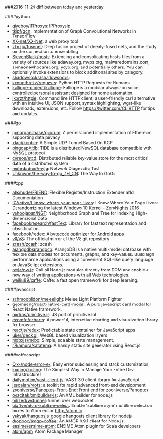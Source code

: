 ###2016-11-24
diff between today and yesterday

####python
* [qiyeboy/IPProxys](https://github.com/qiyeboy/IPProxys): IPProxysip
* [tkipf/gcn](https://github.com/tkipf/gcn): Implementation of Graph Convolutional Networks in TensorFlow
* [XX-net/XX-Net](https://github.com/XX-net/XX-Net): a web proxy tool
* [zlmzju/fusenet](https://github.com/zlmzju/fusenet): Deep fusion project of deeply-fused nets, and the study on the connection to ensembling
* [StevenBlack/hosts](https://github.com/StevenBlack/hosts): Extending and consolidating hosts files from a variety of sources like adaway.org, mvps.org, malwaredomains.com, someonewhocares.org, yoyo.org, and potentially others. You can optionally invoke extensions to block additional sites by category.
* [shadowsocks/shadowsocks](https://github.com/shadowsocks/shadowsocks): 
* [kennethreitz/requests](https://github.com/kennethreitz/requests): Python HTTP Requests for Humans
* [kalliope-project/kalliope](https://github.com/kalliope-project/kalliope): Kalliope is a modular always-on voice controlled personal assistant designed for home automation.
* [jkbrzt/httpie](https://github.com/jkbrzt/httpie): Command line HTTP client, a user-friendly curl alternative with an intuitive UI, JSON support, syntax highlighting, wget-like downloads, extensions, etc. Follow https://twitter.com/CLIHTTP for tips and updates.

####go
* [jpmorganchase/quorum](https://github.com/jpmorganchase/quorum): A permissioned implementation of Ethereum supporting data privacy
* [xtaci/kcptun](https://github.com/xtaci/kcptun): A Simple UDP Tunnel Based On KCP
* [pingcap/tidb](https://github.com/pingcap/tidb): TiDB is a distributed NewSQL database compatible with MySQL protocol
* [coreos/etcd](https://github.com/coreos/etcd): Distributed reliable key-value store for the most critical data of a distributed system
* [mehrdadrad/mylg](https://github.com/mehrdadrad/mylg): Network Diagnostic Tool
* [Unknwon/the-way-to-go_ZH_CN](https://github.com/Unknwon/the-way-to-go_ZH_CN): The Way to GoGo

####cpp
* [alexhude/FRIEND](https://github.com/alexhude/FRIEND): Flexible Register/Instruction Extender aNd Documentation
* [IOActive/I-know-where-your-page-lives](https://github.com/IOActive/I-know-where-your-page-lives): I Know Where Your Page Lives: Derandomizing the latest Windows 10 Kernel - ZeroNights 2016
* [yahoojapan/NGT](https://github.com/yahoojapan/NGT): Neighborhood Graph and Tree for Indexing High-dimensional Data
* [facebookresearch/fastText](https://github.com/facebookresearch/fastText): Library for fast text representation and classification.
* [facebook/redex](https://github.com/facebook/redex): A bytecode optimizer for Android apps
* [v8/v8](https://github.com/v8/v8): The official mirror of the V8 git repository
* [zcash/zcash](https://github.com/zcash/zcash): zcash
* [arangodb/arangodb](https://github.com/arangodb/arangodb): ArangoDB is a native multi-model database with flexible data models for documents, graphs, and key-values. Build high performance applications using a convenient SQL-like query language or JavaScript extensions.
* [nwjs/nw.js](https://github.com/nwjs/nw.js): Call all Node.js modules directly from DOM and enable a new way of writing applications with all Web technologies.
* [weiliu89/caffe](https://github.com/weiliu89/caffe): Caffe: a fast open framework for deep learning.

####javascript
* [schmooblidon/meleelight](https://github.com/schmooblidon/meleelight): Melee Light Platform Fighter
* [ggomaeng/react-native-card-modal](https://github.com/ggomaeng/react-native-card-modal): A pure javascript card modal for React Native framework.
* [ondras/primitive.js](https://github.com/ondras/primitive.js): JS port of primitive.lol
* [ecomfe/echarts](https://github.com/ecomfe/echarts): A powerful, interactive charting and visualization library for browser
* [reactjs/redux](https://github.com/reactjs/redux): Predictable state container for JavaScript apps
* [uber/deck.gl](https://github.com/uber/deck.gl): WebGL based visualization layers
* [mobxjs/mobx](https://github.com/mobxjs/mobx): Simple, scalable state management.
* [r7kamura/katatema](https://github.com/r7kamura/katatema): A handy static site generator using React.js

####coffeescript
* [Qix-/node-error-ex](https://github.com/Qix-/node-error-ex): Easy error subclassing and stack customization
* [koding/koding](https://github.com/koding/koding): The Simplest Way to Manage Your Entire Dev Infrastructure!
* [dailymotion/vast-client-js](https://github.com/dailymotion/vast-client-js): VAST 3.0 client library for JavaScript
* [jescalan/roots](https://github.com/jescalan/roots): a toolkit for rapid advanced front-end development
* [zooniverse/Panoptes-Front-End](https://github.com/zooniverse/Panoptes-Front-End): Front end for zooniverse/Panoptes
* [oozcitak/xmlbuilder-js](https://github.com/oozcitak/xmlbuilder-js): An XML builder for node.js
* [mhzed/wstunnel](https://github.com/mhzed/wstunnel): tunnel over websocket
* [bigfive/atom-sublime-select](https://github.com/bigfive/atom-sublime-select): Enable 'sublime style' multiline selection boxes to Atom editor http://atom.io
* [yakyak/hangupsjs](https://github.com/yakyak/hangupsjs): google hangouts client library for nodejs
* [dropbox/amqp-coffee](https://github.com/dropbox/amqp-coffee): An AMQP 0.9.1 client for Node.js.
* [ensime/ensime-atom](https://github.com/ensime/ensime-atom): ENSIME Atom plugin for Scala developers
* [atom/apm](https://github.com/atom/apm): Atom Package Manager
